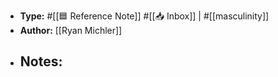 - **Type:** #[[🟦 Reference Note]] #[[📥 Inbox]] | #[[masculinity]]
- **Author:** [[Ryan Michler]]
- **Notes:**
    - 
